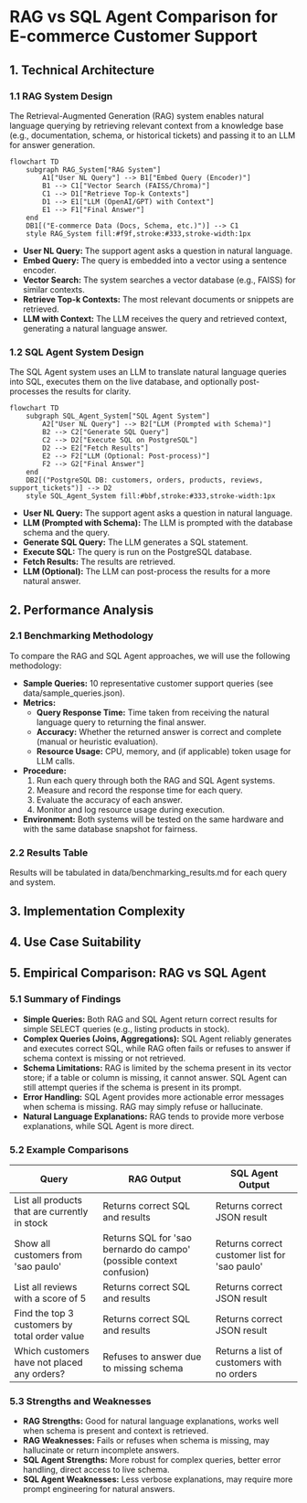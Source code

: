 # RAG vs SQL Agent Comparison for E-commerce Customer Support

## 1. Technical Architecture

### 1.1 RAG System Design

The Retrieval-Augmented Generation (RAG) system enables natural language querying by retrieving relevant context from a knowledge base (e.g., documentation, schema, or historical tickets) and passing it to an LLM for answer generation.

```mermaid
flowchart TD
    subgraph RAG_System["RAG System"]
        A1["User NL Query"] --> B1["Embed Query (Encoder)"]
        B1 --> C1["Vector Search (FAISS/Chroma)"]
        C1 --> D1["Retrieve Top-k Contexts"]
        D1 --> E1["LLM (OpenAI/GPT) with Context"]
        E1 --> F1["Final Answer"]
    end
    DB1[("E-commerce Data (Docs, Schema, etc.)")] --> C1
    style RAG_System fill:#f9f,stroke:#333,stroke-width:1px
```

- **User NL Query:** The support agent asks a question in natural language.
- **Embed Query:** The query is embedded into a vector using a sentence encoder.
- **Vector Search:** The system searches a vector database (e.g., FAISS) for similar contexts.
- **Retrieve Top-k Contexts:** The most relevant documents or snippets are retrieved.
- **LLM with Context:** The LLM receives the query and retrieved context, generating a natural language answer.

### 1.2 SQL Agent System Design

The SQL Agent system uses an LLM to translate natural language queries into SQL, executes them on the live database, and optionally post-processes the results for clarity.

```mermaid
flowchart TD
    subgraph SQL_Agent_System["SQL Agent System"]
        A2["User NL Query"] --> B2["LLM (Prompted with Schema)"]
        B2 --> C2["Generate SQL Query"]
        C2 --> D2["Execute SQL on PostgreSQL"]
        D2 --> E2["Fetch Results"]
        E2 --> F2["LLM (Optional: Post-process)"]
        F2 --> G2["Final Answer"]
    end
    DB2[("PostgreSQL DB: customers, orders, products, reviews, support_tickets")] --> D2
    style SQL_Agent_System fill:#bbf,stroke:#333,stroke-width:1px
```

- **User NL Query:** The support agent asks a question in natural language.
- **LLM (Prompted with Schema):** The LLM is prompted with the database schema and the query.
- **Generate SQL Query:** The LLM generates a SQL statement.
- **Execute SQL:** The query is run on the PostgreSQL database.
- **Fetch Results:** The results are retrieved.
- **LLM (Optional):** The LLM can post-process the results for a more natural answer.

## 2. Performance Analysis

### 2.1 Benchmarking Methodology

To compare the RAG and SQL Agent approaches, we will use the following methodology:

- **Sample Queries:** 10 representative customer support queries (see data/sample_queries.json).
- **Metrics:**
  - **Query Response Time:** Time taken from receiving the natural language query to returning the final answer.
  - **Accuracy:** Whether the returned answer is correct and complete (manual or heuristic evaluation).
  - **Resource Usage:** CPU, memory, and (if applicable) token usage for LLM calls.
- **Procedure:**
  1. Run each query through both the RAG and SQL Agent systems.
  2. Measure and record the response time for each query.
  3. Evaluate the accuracy of each answer.
  4. Monitor and log resource usage during execution.
- **Environment:** Both systems will be tested on the same hardware and with the same database snapshot for fairness.

### 2.2 Results Table

Results will be tabulated in data/benchmarking_results.md for each query and system.

## 3. Implementation Complexity

## 4. Use Case Suitability

## 5. Empirical Comparison: RAG vs SQL Agent

### 5.1 Summary of Findings
- **Simple Queries:** Both RAG and SQL Agent return correct results for simple SELECT queries (e.g., listing products in stock).
- **Complex Queries (Joins, Aggregations):** SQL Agent reliably generates and executes correct SQL, while RAG often fails or refuses to answer if schema context is missing or not retrieved.
- **Schema Limitations:** RAG is limited by the schema present in its vector store; if a table or column is missing, it cannot answer. SQL Agent can still attempt queries if the schema is present in its prompt.
- **Error Handling:** SQL Agent provides more actionable error messages when schema is missing. RAG may simply refuse or hallucinate.
- **Natural Language Explanations:** RAG tends to provide more verbose explanations, while SQL Agent is more direct.

### 5.2 Example Comparisons

| Query | RAG Output | SQL Agent Output |
|-------|------------|-----------------|
| List all products that are currently in stock | Returns correct SQL and results | Returns correct JSON result |
| Show all customers from 'sao paulo' | Returns SQL for 'sao bernardo do campo' (possible context confusion) | Returns correct customer list for 'sao paulo' |
| List all reviews with a score of 5 | Returns correct SQL and results | Returns correct JSON result |
| Find the top 3 customers by total order value | Returns correct SQL and results | Returns correct JSON result |
| Which customers have not placed any orders? | Refuses to answer due to missing schema | Returns a list of customers with no orders |

### 5.3 Strengths and Weaknesses
- **RAG Strengths:** Good for natural language explanations, works well when schema is present and context is retrieved.
- **RAG Weaknesses:** Fails or refuses when schema is missing, may hallucinate or return incomplete answers.
- **SQL Agent Strengths:** More robust for complex queries, better error handling, direct access to live schema.
- **SQL Agent Weaknesses:** Less verbose explanations, may require more prompt engineering for natural answers.

